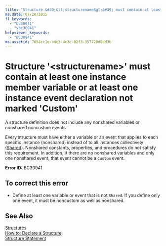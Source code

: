 ```yaml
---
title: "Structure &#39;&lt;structurename&gt;&#39; must contain at least one instance member variable or at least one instance event declaration not marked &#39;Custom&#39;"
ms.date: 07/20/2015
f1_keywords: 
  - "bc30941"
  - "vbc30941"
helpviewer_keywords: 
  - "BC30941"
ms.assetid: 7054cc1e-bac3-4c3d-82f3-35772bd8dd3b
---
```

# Structure &#39;&lt;structurename&gt;&#39; must contain at least one instance member variable or at least one instance event declaration not marked &#39;Custom&#39;
A structure definition does not include any nonshared variables or nonshared noncustom events.  
  
 Every structure must have either a variable or an event that applies to each specific instance (nonshared) instead of to all instances collectively ([Shared](../../../visual-basic/language-reference/modifiers/shared.md)). Nonshared constants, properties, and procedures do not satisfy this requirement. In addition, if there are no nonshared variables and only one nonshared event, that event cannot be a `Custom` event.  
  
 **Error ID:** BC30941  
  
## To correct this error  
  
- Define at least one variable or event that is not `Shared`. If you define only one event, it must be noncustom as well as nonshared.  
  
## See Also  
 [Structures](../../../visual-basic/programming-guide/language-features/data-types/structures.md)  
 [How to: Declare a Structure](../../../visual-basic/programming-guide/language-features/data-types/how-to-declare-a-structure.md)  
 [Structure Statement](../../../visual-basic/language-reference/statements/structure-statement.md)
